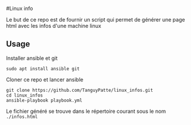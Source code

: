 #Linux info

Le but de ce repo est de fournir un script qui permet de générer une page html avec les infos d'une machine linux

## Usage

Installer ansible et git

```
sudo apt install ansible git
```


Cloner ce repo et lancer ansible

```
git clone https://github.com/TanguyPatte/linux_infos.git
cd linux_infos
ansible-playbook playbook.yml
```

Le fichier généré se trouve dans le répertoire courant sous le nom `./infos.html`
